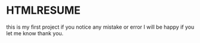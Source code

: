 # HTMLRESUME
this is my first project if you notice any mistake or error I will be happy if you let me know thank you.
